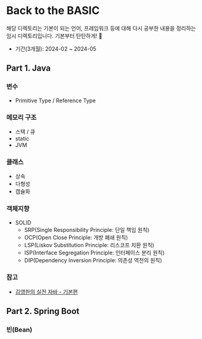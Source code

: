 # Back to the BASIC
해당 디렉토리는 기본이 되는 언어, 프레임워크 등에 대해 다시 공부한 내용을 정리하는 임시 디렉토리입니다. 기본부터 탄탄하게! 🧱

- 기간(3개월): 2024-02 ~ 2024-05

## Part 1. Java
### 변수
- Primitive Type / Reference Type

### 메모리 구조
- 스택 / 큐
- static
- JVM

### 클래스
- 상속
- 다형성
- 캡슐화

### 객체지향
- SOLID
  + SRP(Single Responsibility Principle: 단일 책임 원칙)
  + OCP(Open Close Principle: 개방 폐쇄 원칙)
  + LSP(Liskov Substitution Principle: 리스코프 치환 원칙)
  + ISP(Interface Segregation Principle: 인터페이스 분리 원칙)
  + DIP(Dependency Inversion Principle: 의존성 역전의 원칙)

### 참고
- [김영한의 실전 자바 - 기본편](https://www.inflearn.com/course/%EA%B9%80%EC%98%81%ED%95%9C%EC%9D%98-%EC%8B%A4%EC%A0%84-%EC%9E%90%EB%B0%94-%EA%B8%B0%EB%B3%B8%ED%8E%B8/dashboard)

## Part 2. Spring Boot
### 빈(Bean)
